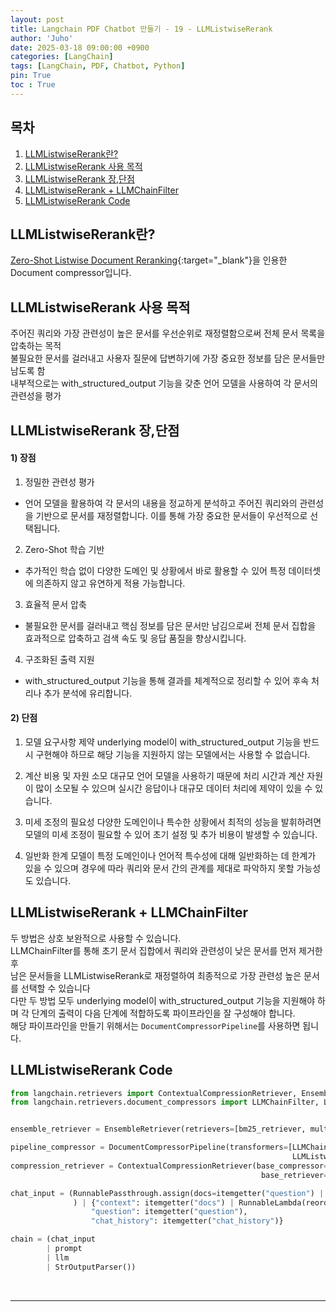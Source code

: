 ```yaml
---
layout: post
title: Langchain PDF Chatbot 만들기 - 19 - LLMListwiseRerank
author: 'Juho'
date: 2025-03-18 09:00:00 +0900
categories: [LangChain]
tags: [LangChain, PDF, Chatbot, Python]
pin: True
toc : True
---
```


<style>
  th{
    font-weight: bold;
    text-align: center;
    background-color: white;
  }
  td{
    background-color: white;
  }

</style>

## 목차
1. [LLMListwiseRerank란?](#llmlistwisererank란)
2. [LLMListwiseRerank 사용 목적](#llmchainfilter-사용-목적)
3. [LLMListwiseRerank 장,단점](#llmchainfilter-장단점)
4. [LLMListwiseRerank + LLMChainFilter](#llmlistwisererank--llmchainfilter)
5. [LLMListwiseRerank Code](#llmlistwisererank-code)

## LLMListwiseRerank란?
[Zero-Shot Listwise Document Reranking](https://arxiv.org/pdf/2305.02156){:target="_blank"}을 인용한 Document compressor입니다.<br/>


## LLMListwiseRerank 사용 목적
주어진 쿼리와 가장 관련성이 높은 문서를 우선순위로 재정렬함으로써 전체 문서 목록을 압축하는 목적 <br/>
불필요한 문서를 걸러내고 사용자 질문에 답변하기에 가장 중요한 정보를 담은 문서들만 남도록 함<br/>
내부적으로는 with_structured_output 기능을 갖춘 언어 모델을 사용하여 각 문서의 관련성을 평가<br/>


## LLMListwiseRerank 장,단점
#### 1) 장점
1) 정밀한 관련성 평가<br/>
- 언어 모델을 활용하여 각 문서의 내용을 정교하게 분석하고 주어진 쿼리와의 관련성을 기반으로 문서를 재정렬합니다. 이를 통해 가장 중요한 문서들이 우선적으로 선택됩니다.<br/>

2) Zero-Shot 학습 기반<br/>
- 추가적인 학습 없이 다양한 도메인 및 상황에서 바로 활용할 수 있어 특정 데이터셋에 의존하지 않고 유연하게 적용 가능합니다.<br/>

3) 효율적 문서 압축<br/>
- 불필요한 문서를 걸러내고 핵심 정보를 담은 문서만 남김으로써 전체 문서 집합을 효과적으로 압축하고 검색 속도 및 응답 품질을 향상시킵니다.<br/>

4) 구조화된 출력 지원<br/>
- with_structured_output 기능을 통해 결과를 체계적으로 정리할 수 있어 후속 처리나 추가 분석에 유리합니다.<br/>


#### 2) 단점
1) 모델 요구사항 제약
underlying model이 with_structured_output 기능을 반드시 구현해야 하므로 해당 기능을 지원하지 않는 모델에서는 사용할 수 없습니다.<br/>

2) 계산 비용 및 자원 소모
대규모 언어 모델을 사용하기 때문에 처리 시간과 계산 자원이 많이 소모될 수 있으며 실시간 응답이나 대규모 데이터 처리에 제약이 있을 수 있습니다.<br/>

3) 미세 조정의 필요성
다양한 도메인이나 특수한 상황에서 최적의 성능을 발휘하려면 모델의 미세 조정이 필요할 수 있어 초기 설정 및 추가 비용이 발생할 수 있습니다.<br/>

4) 일반화 한계
모델이 특정 도메인이나 언어적 특수성에 대해 일반화하는 데 한계가 있을 수 있으며 경우에 따라 쿼리와 문서 간의 관계를 제대로 파악하지 못할 가능성도 있습니다.<br/>


## LLMListwiseRerank + LLMChainFilter
두 방법은 상호 보완적으로 사용할 수 있습니다.<br/>
LLMChainFilter를 통해 초기 문서 집합에서 쿼리와 관련성이 낮은 문서를 먼저 제거한 후 <br/>
남은 문서들을 LLMListwiseRerank로 재정렬하여 최종적으로 가장 관련성 높은 문서를 선택할 수 있습니다<br/>
다만 두 방법 모두 underlying model이 with_structured_output 기능을 지원해야 하며 각 단계의 출력이 다음 단계에 적합하도록 파이프라인을 잘 구성해야 합니다.<br/>
해당 파이프라인을 만들기 위해서는 `DocumentCompressorPipeline`를 사용하면 됩니다.

## LLMListwiseRerank Code
```python
from langchain.retrievers import ContextualCompressionRetriever, EnsembleRetriever
from langchain.retrievers.document_compressors import LLMChainFilter, LLMListwiseRerank, DocumentCompressorPipeline


ensemble_retriever = EnsembleRetriever(retrievers=[bm25_retriever, multi_query_retriever], weights=[0.4, 0.6])

pipeline_compressor = DocumentCompressorPipeline(transformers=[LLMChainFilter.from_llm(llm=llm),
                                                               LLMListwiseRerank.from_llm(llm=llm, top_n=4)])
compression_retriever = ContextualCompressionRetriever(base_compressor=pipeline_compressor,
                                                        base_retriever=ensemble_retriever)

chat_input = (RunnablePassthrough.assign(docs=itemgetter("question") | compression_retriever)
              ) | {"context": itemgetter("docs") | RunnableLambda(reorder_documents),
                  "question": itemgetter("question"),
                  "chat_history": itemgetter("chat_history")}

chain = (chat_input
        | prompt
        | llm
        | StrOutputParser())
```



<br/>

--- 

<br/>

